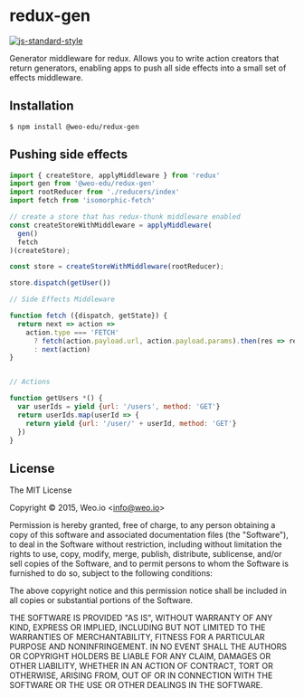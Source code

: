 
# redux-gen

[![js-standard-style](https://img.shields.io/badge/code%20style-standard-brightgreen.svg?style=flat)](https://github.com/feross/standard)

Generator middleware for redux. Allows you to write action creators that return generators, enabling apps to push all side effects into a small set of effects middleware.

## Installation

    $ npm install @weo-edu/redux-gen

## Pushing side effects

```js
import { createStore, applyMiddleware } from 'redux'
import gen from '@weo-edu/redux-gen'
import rootReducer from './reducers/index'
import fetch from 'isomorphic-fetch'

// create a store that has redux-thunk middleware enabled
const createStoreWithMiddleware = applyMiddleware(
  gen()
  fetch
)(createStore);

const store = createStoreWithMiddleware(rootReducer);

store.dispatch(getUser())

// Side Effects Middleware

function fetch ({dispatch, getState}) {
  return next => action =>
    action.type === 'FETCH'
      ? fetch(action.payload.url, action.payload.params).then(res => res.json())
      : next(action)
}


// Actions

function getUsers *() {
  var userIds = yield {url: '/users', method: 'GET'}
  return userIds.map(userId => {
    return yield {url: '/user/' + userId, method: 'GET'}
  })
}

```

## License

The MIT License

Copyright &copy; 2015, Weo.io &lt;info@weo.io&gt;

Permission is hereby granted, free of charge, to any person obtaining a copy of this software and associated documentation files (the "Software"), to deal in the Software without restriction, including without limitation the rights to use, copy, modify, merge, publish, distribute, sublicense, and/or sell copies of the Software, and to permit persons to whom the Software is furnished to do so, subject to the following conditions:

The above copyright notice and this permission notice shall be included in all copies or substantial portions of the Software.

THE SOFTWARE IS PROVIDED "AS IS", WITHOUT WARRANTY OF ANY KIND, EXPRESS OR IMPLIED, INCLUDING BUT NOT LIMITED TO THE WARRANTIES OF MERCHANTABILITY, FITNESS FOR A PARTICULAR PURPOSE AND NONINFRINGEMENT. IN NO EVENT SHALL THE AUTHORS OR COPYRIGHT HOLDERS BE LIABLE FOR ANY CLAIM, DAMAGES OR OTHER LIABILITY, WHETHER IN AN ACTION OF CONTRACT, TORT OR OTHERWISE, ARISING FROM, OUT OF OR IN CONNECTION WITH THE SOFTWARE OR THE USE OR OTHER DEALINGS IN THE SOFTWARE.
